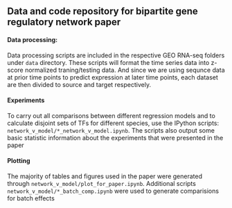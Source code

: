 ## Data and code repository for bipartite gene regulatory network paper

#### Data processing:
Data processing scripts are included in the respective GEO RNA-seq folders under `data` directory. These scripts will format the time series data into z-score normalized traning/testing data. And since we are using sequnce data at prior time points to predict expression at later time points, each dataset are then divided to source and target respectively.

#### Experiments
To carry out all comparisons between different regression models and to calculate disjoint sets of TFs for different species, use the IPython scripts: `network_v_model/*_network_v_model.ipynb`. The scripts also output some basic statistic information about the experiments that were presented in the paper

#### Plotting
The majority of tables and figures used in the paper were generated through `network_v_model/plot_for_paper.ipynb`. Additional scripts `network_v_model/*_batch_comp.ipynb` were used to generate comparisions for batch effects



